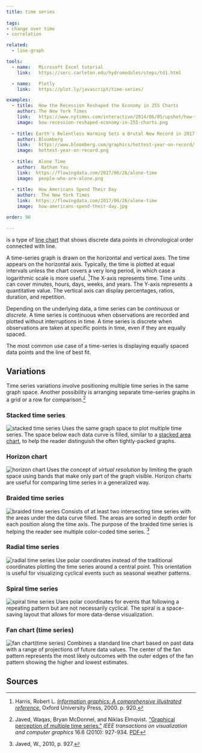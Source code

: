 ```yaml
---
title: time series
  
tags:
- change over time
- correlation

related:
  - line-graph

tools:
  - name:   Microsoft Excel tutorial
    link:   https://serc.carleton.edu/hydromodules/steps/td1.html

  - name:   Plotly
    link:   https://plot.ly/javascript/time-series/

examples:
  - title:  How the Recession Reshaped the Economy in 255 Charts
    author: The New York Times
    link:   https://www.nytimes.com/interactive/2014/06/05/upshot/how-the-recession-reshaped-the-economy-in-255-charts.html
    image:  how-recession-reshaped-economy-in-255-charts.png
    
  - title: Earth's Relentless Warming Sets a Brutal New Record in 2017
    author: Bloomberg
    link:   https://www.bloomberg.com/graphics/hottest-year-on-record/
    image:  hottest-year-on-record.png
    
  - title:  Alone Time
    author:  Nathan Yau
    link:  https://flowingdata.com/2017/06/26/alone-time
    image:  people-who-are-alone.png
  
  - title:  How Americans Spend Their Day
    author:  The New York Times
    link:  https://flowingdata.com/2017/06/26/alone-time
    image:  how-americans-spend-their-day.jpg

order: 90

---
```


is a type of [line chart](/line-chart) that shows discrete data points in chronological order connected with line. 

<!--more-->
A time-series graph is drawn on the horizontal and vertical axes. The time appears on the horizontal axis. Typically, the time is plotted at equal intervals unless the chart covers a very long period, in which case a logarithmic scale is more useful. [^harris]The X-axis represents time. Time units can cover minutes, hours, days, weeks, and years. The Y-axis represents a quantitative value. The vertical axis can display percentages, ratios, duration, and repetition.


Depending on the underlying data, a time series can be *continuous* or *discrete*. A time series is continuous when observations are recorded and plotted without interruptions in time. A time series is discrete when observations are taken at specific points in time, even if they are equally spaced. 

The most common use case of a time-series is displaying equally spaced data points and the line of best fit. 


## Variations
Time series variations involve positioning multiple time series in the same graph space. Another possibility is arranging separate time-series graphs in a grid or a row for comparison.[^javed]

### Stacked time series
<img src="stacked-time-series.svg" alt="stacked time series" class="f-right-half" /> Uses the same graph space to plot multiple time series. The space below each data curve is filled, similar to a [stacked area chart](/area-chart), to help the reader distinguish the often tightly-packed graphs. 

### Horizon chart
<img src="horizon-chart.svg" alt="horizon chart" class="f-right-half" />  Uses the concept of *virtual resolution* by limiting the graph space using bands that make only part of the graph visible. Horizon charts are useful for comparing time series in a generalized way.

### Braided time series 
<img src="braided-time-series.svg" alt="braided time series" class="f-right-half" /> Consists of at least two intersecting time series with the areas under the data curve filled. The areas are sorted in depth order for each position along the time axis. The purpose of the braided time series is helping the reader see multiple color-coded time series. [^javed2]

### Radial time series
<img src="radial-time-series.svg" alt="radial time series" class="f-right-half" />  Use polar coordinates instead of the traditional coordinates plotting the time series around a central point. This orientation is useful for visualizing cyclical events such as seasonal weather patterns.

### Spiral time series
<img src="spiral-time-series.svg" alt="spiral time series" class="f-right-half" /> Uses polar coordinates for events that following a repeating pattern but are not necessarily cyclical. The spiral is a space-saving layout that allows for more data-dense visualization.

###  Fan chart (time series)
<img src="fan-chart-time-series.svg" alt="fan chart(time series)" class="f-right-half" /> Combines a standard line chart based on past data with a range of projections of future data values. The center of the fan pattern represents the most likely outcomes with the outer edges of the fan pattern showing the higher and lowest estimates.


## Sources
[^harris]: Harris, Robert L. [*Information graphics: A comprehensive illustrated reference.*](https://books.google.com/books?id=LT1RXREvkGIC) Oxford University Press, 2000. p. 920.
[^javed]: Javed, Waqas, Bryan McDonnel, and Niklas Elmqvist. ["Graphical perception of multiple time series."](https://doi.org/10.1109/TVCG.2010.162) *IEEE transactions on visualization and computer graphics* 16.6 (2010): 927-934. [PDF](https://engineering.purdue.edu/~elm/projects/multilinevis/multilinevis.pdf)
[^javed2]: Javed, W., 2010, p. 927.
